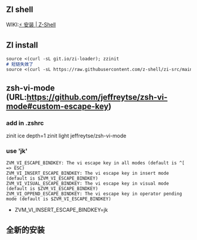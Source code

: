 ## ZI shell
WIKI:[⚡️ 安装 | Z-Shell](https://wiki.zshell.dev/zh-Hans/docs/getting_started/installation)

## ZI install
```markdown
source <(curl -sL git.io/zi-loader); zzinit
# 短链失效了
source <(curl -sL https://raw.githubusercontent.com/z-shell/zi-src/main/lib/zsh/init.zsh); zzinit
```

## zsh-vi-mode (URL:https://github.com/jeffreytse/zsh-vi-mode#custom-escape-key)
### add in .zshrc
zinit ice depth=1
zinit light jeffreytse/zsh-vi-mode
### use 'jk'
```
ZVM_VI_ESCAPE_BINDKEY: The vi escape key in all modes (default is ^[ => ESC)
ZVM_VI_INSERT_ESCAPE_BINDKEY: The vi escape key in insert mode (default is $ZVM_VI_ESCAPE_BINDKEY)
ZVM_VI_VISUAL_ESCAPE_BINDKEY: The vi escape key in visual mode (default is $ZVM_VI_ESCAPE_BINDKEY)
ZVM_VI_OPPEND_ESCAPE_BINDKEY: The vi escape key in operator pending mode (default is $ZVM_VI_ESCAPE_BINDKEY)
```
- ZVM_VI_INSERT_ESCAPE_BINDKEY=jk


## 全新的安装


